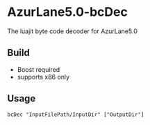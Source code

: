 # AzurLane5.0-bcDec
The luajit byte code decoder for AzurLane5.0

## Build
* Boost required
* supports x86 only

## Usage

`bcDec "InputFilePath/InputDir" ["OutputDir"]`
